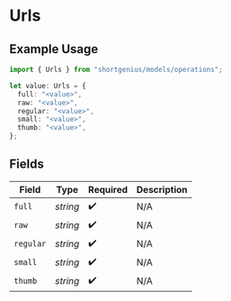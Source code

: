 # Urls

## Example Usage

```typescript
import { Urls } from "shortgenius/models/operations";

let value: Urls = {
  full: "<value>",
  raw: "<value>",
  regular: "<value>",
  small: "<value>",
  thumb: "<value>",
};
```

## Fields

| Field              | Type               | Required           | Description        |
| ------------------ | ------------------ | ------------------ | ------------------ |
| `full`             | *string*           | :heavy_check_mark: | N/A                |
| `raw`              | *string*           | :heavy_check_mark: | N/A                |
| `regular`          | *string*           | :heavy_check_mark: | N/A                |
| `small`            | *string*           | :heavy_check_mark: | N/A                |
| `thumb`            | *string*           | :heavy_check_mark: | N/A                |